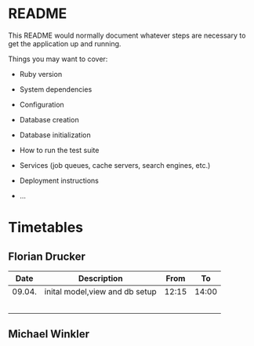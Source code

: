 # README

This README would normally document whatever steps are necessary to get the
application up and running.

Things you may want to cover:

* Ruby version

* System dependencies

* Configuration

* Database creation

* Database initialization

* How to run the test suite

* Services (job queues, cache servers, search engines, etc.)

* Deployment instructions

* ...


# Timetables
## Florian Drucker

|     Date      |          Description           | From  |  To   |
|:-------------:|:------------------------------:|:-----:|:-----:|
|    09.04.     | inital model,view and db setup | 12:15 | 14:00 |
|   |                        |    |    |
|   |                        |    |    |
|   |                        |    |    |
|   |                        |    |    |
|   |                        |    |    |

## Michael Winkler
